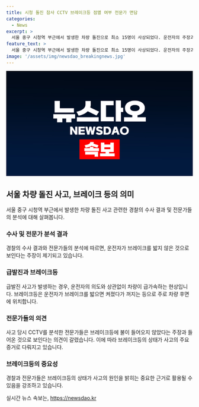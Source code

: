 ```yaml
---
title: 시청 돌진 참사 CCTV 브레이크등 점멸 여부 전문가 면담
categories:
  - News
excerpt: >
  서울 중구 시청역 부근에서 발생한 차량 돌진으로 최소 15명이 사상되었다. 운전자의 주장과 달리 CCTV 영상에서 브레이크등이 켜지지 않았고, 전문가들도 급발진 가능성을 제기하고 있다. 차량의 주행 모습과 브레이크등에 대한 의견이 분분하며, 경찰은 사고기록장치를 분석 중이다. 사고 원인과 관련한 자세한 내용은 추가 조사가 필요하다는 전문가 의견이 많아 사건의 경위가 여전히 미스터리한 상황이다.
feature_text: >
  서울 중구 시청역 부근에서 발생한 차량 돌진으로 최소 15명이 사상되었다. 운전자의 주장과 달리 CCTV 영상에서 브레이크등이 켜지지 않았고, 전문가들도 급발진 가능성을 제기하고 있다. 차량의 주행 모습과 브레이크등에 대한 의견이 분분하며, 경찰은 사고기록장치를 분석 중이다. 사고 원인과 관련한 자세한 내용은 추가 조사가 필요하다는 전문가 의견이 많아 사건의 경위가 여전히 미스터리한 상황이다.
image: '/assets/img/newsdao_breakingnews.jpg'
---
```


<p><img src="/assets/img/newsdao_breakingnews.jpg" alt="bookingtag 속보" /></p>

<h2 data-ke-size="size26">서울 차량 돌진 사고, 브레이크 등의 의미</h2>

<p data-ke-size="size16">서울 중구 시청역 부근에서 발생한 차량 돌진 사고 관련한 경찰의 수사 결과 및 전문가들의 분석에 대해 살펴봅니다.</p>

<h3>수사 및 전문가 분석 결과</h3>

<p data-ke-size="size16">경찰의 수사 결과와 전문가들의 분석에 따르면, 운전자가 브레이크를 밟지 않은 것으로 보인다는 주장이 제기되고 있습니다.</p>

<h3>급발진과 브레이크등</h3>

<p data-ke-size="size16">급발진 사고가 발생하는 경우, 운전자의 의도와 상관없이 차량이 급가속하는 현상입니다. 브레이크등은 운전자가 브레이크를 밟으면 켜졌다가 꺼지는 등으로 주로 차량 후면에 위치합니다.</p>

<h3>전문가들의 의견</h3>

<p data-ke-size="size16">사고 당시 CCTV를 분석한 전문가들은 브레이크등에 불이 들어오지 않았다는 주장과 들어온 것으로 보인다는 의견이 갈렸습니다. 이에 따라 브레이크등의 상태가 사고의 주요 증거로 다뤄지고 있습니다.</p>

<h3>브레이크등의 중요성</h3>

<p data-ke-size="size16">경찰과 전문가들은 브레이크등의 상태가 사고의 원인을 밝히는 중요한 근거로 활용될 수 있음을 강조하고 있습니다.</p>
실시간 뉴스 속보는, <a href="https://newsdao.kr" rel="dofollow">https://newsdao.kr</a>



